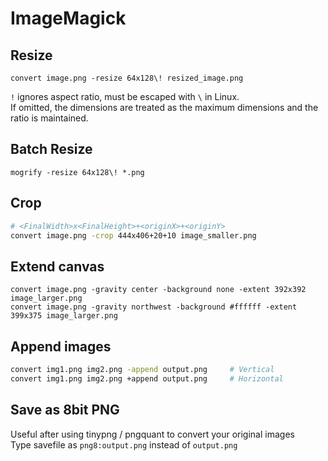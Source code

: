 # ImageMagick

## Resize
```
convert image.png -resize 64x128\! resized_image.png
```
`!` ignores aspect ratio, must be escaped with `\` in Linux.  
If omitted, the dimensions are treated as the maximum dimensions and the ratio is maintained.

## Batch Resize
```
mogrify -resize 64x128\! *.png
```

## Crop
```bash
# <FinalWidth>x<FinalHeight>+<originX>+<originY>
convert image.png -crop 444x406+20+10 image_smaller.png
```

## Extend canvas
```
convert image.png -gravity center -background none -extent 392x392 image_larger.png
convert image.png -gravity northwest -background #ffffff -extent 399x375 image_larger.png
```

## Append images
```bash
convert img1.png img2.png -append output.png     # Vertical
convert img1.png img2.png +append output.png     # Horizontal
```

## Save as 8bit PNG
Useful after using tinypng / pngquant to convert your original images  
Type savefile as `png8:output.png` instead of `output.png`
